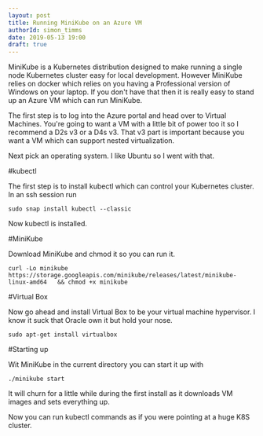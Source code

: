 ```yaml
---
layout: post
title: Running MiniKube on an Azure VM
authorId: simon_timms
date: 2019-05-13 19:00
draft: true
---
```


MiniKube is a Kubernetes distribution designed to make running a single node Kubernetes cluster easy for local development. However MiniKube relies on docker which relies on you having a Professional version of Windows on your laptop. If you don't have that then it is really easy to stand up an Azure VM which can run MiniKube.

<!-- more -->

The first step is to log into the Azure portal and head over to Virtual Machines. You're going to want a VM with a little bit of power too it so I recommend a D2s v3 or a D4s v3. That v3 part is important because you want a VM which can support nested virtualization. 

Next pick an operating system. I like Ubuntu so I went with that.

#kubectl

The first step is to install kubectl which can control your Kubernetes cluster. In an ssh session run 

```
sudo snap install kubectl --classic
```

Now kubectl is installed. 

#MiniKube

Download MiniKube and chmod it so you can run it.

```
curl -Lo minikube https://storage.googleapis.com/minikube/releases/latest/minikube-linux-amd64   && chmod +x minikube
```

#Virtual Box

Now go ahead and install Virtual Box to be your virtual machine hypervisor. I know it suck that Oracle own it but hold your nose.

```
sudo apt-get install virtualbox
```


#Starting up

Wit MiniKube in the current directory you can start it up with 

```
./minikube start
```

It will churn for a little while during the first install as it downloads VM images and sets everything up. 

Now you can run kubectl commands as if you were pointing at a huge K8S cluster. 